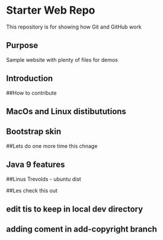 # Starter Web Repo

This repository is for showing how Git and GitHub work

## Purpose

Sample website with plenty of files for demos
## Introduction

##How to contribute

## MacOs and Linux distibututions

## Bootstrap skin

##Lets do one more time this chnage

## Java 9 features 

##Linus Trevolds - ubuntu dist

##Les check this out

## edit tis to keep in local dev directory

## adding coment in add-copyright branch